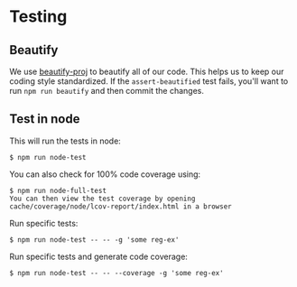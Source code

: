 # Testing

## Beautify

We use [beautify-proj](https://github.com/delta-db/beautify-proj) to beautify all of our code. This helps us to keep our coding style standardized. If the `assert-beautified` test fails, you'll want to run `npm run beautify` and then commit the changes.

## Test in node

This will run the tests in node:

    $ npm run node-test

You can also check for 100% code coverage using:

    $ npm run node-full-test
    You can then view the test coverage by opening cache/coverage/node/lcov-report/index.html in a browser

Run specific tests:

    $ npm run node-test -- -- -g 'some reg-ex'

Run specific tests and generate code coverage:

    $ npm run node-test -- -- --coverage -g 'some reg-ex'
